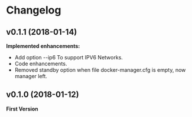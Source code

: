 # Changelog
## v0.1.1 (2018-01-14)

**Implemented enhancements:**

- Add option --ip6 To support IPV6 Networks.
- Code enhancements.
- Removed standby option when file docker-manager.cfg is empty, now manager left.

## v0.1.0 (2018-01-12)

**First Version**
